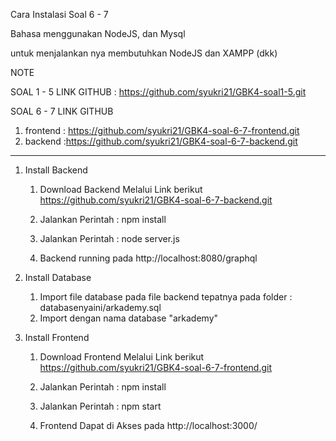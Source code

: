 Cara Instalasi Soal 6 - 7




Bahasa menggunakan NodeJS, dan Mysql 

untuk menjalankan nya membutuhkan NodeJS dan XAMPP (dkk)

NOTE 

SOAL 1 - 5 LINK GITHUB : https://github.com/syukri21/GBK4-soal1-5.git

SOAL 6 - 7 LINK GITHUB
   1. frontend : https://github.com/syukri21/GBK4-soal-6-7-frontend.git
  2. backend :https://github.com/syukri21/GBK4-soal-6-7-backend.git

   _______________________________________


1. Install Backend

	
	1. Download Backend Melalui Link berikut
   	   https://github.com/syukri21/GBK4-soal-6-7-backend.git

   	2. Jalankan Perintah : npm install

   	3. Jalankan Perintah : node server.js

   	5. Backend running pada http://localhost:8080/graphql



2. Install Database
	
	1. Import file database pada file backend tepatnya pada folder : databasenyaini/arkademy.sql
	2. Import dengan nama database "arkademy"



3. Install Frontend

	1. Download Frontend Melalui Link berikut
   	   https://github.com/syukri21/GBK4-soal-6-7-frontend.git

   	2. Jalankan Perintah : npm install

   	3. Jalankan Perintah : npm start

   	5. Frontend Dapat di Akses pada http://localhost:3000/